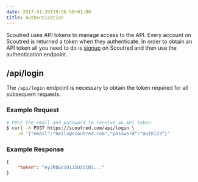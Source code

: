 ```yaml
---
date: 2017-01-26T19:56:50+01:00
title: Authentication
---
```


Scoutred uses API tokens to manage access to the API. Every account on Scoutred is returned a token when they authenticate. In order to obtain an API token all you need to do is <a href="https://scoutred.com/signup">signup</a> on Scoutred and then use the authentication endpoint.

## /api/login

The `/api/login` endpoint is necessary to obtain the token required for all subsequent requests.

### Example Request

```bash
# POST the email and password to receive an API token.
$ curl -X POST https://scoutred.com/api/login \
	-d '{"email":"hello@scoutred.com","password":"auth123"}'
```

### Example Response
```json
{
	"token": "eyJhbGciOiJSUzI1Ni..."
}
```